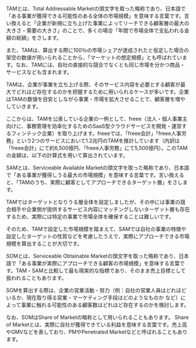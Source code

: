 TAMとは、Total Addressable Marketの頭文字を取った略称であり、日本語で「ある事業が獲得できる可能性のある全体の市場規模」を意味する言葉です。言い換えると「企業が新規に立ち上げた事業によってリーチできる顧客層の最大の大きさ・需要の大きさ」のことで、多くの場合「年間で市場全体で支払われる金額の総額」をさします。

また、TAMは、算出する際に100％の市場シェアが達成されたと仮定した場合の架空の数値が用いられることから、「マーケットの想定規模」とも呼ばれています。なお、TAMには、自社の直接的な競合でなくとも同じ市場を分かつ商品・サービスなども含まれます。

TAMは、企業が事業を立ち上げる際、そのサービス内容を必要とする顧客が最大でどれほど存在するのかを把握するために用いられるケースが多いです。企業はTAMの数値を目安としながら事業・市場を拡大させることで、顧客層を増やしていきます。

ここからは、TAMを公表している企業の一例として、freee（法人・個人事業主向けに、事務管理を効率化するためのSaaS型クラウドサービスを開発・運営するフィンテック企業）を取り上げます。freeeでは、「freee会計」「freee人事労務」という2つのサービスにおいて1.2兆円のTAMを推計しています（内訳は「freee会計」にて約6,500億円、「freee人事労務」にて5,500億円）。このTAMの金額は、以下の計算式を用いて算出されています。

SAMとは、Serviceable Available Marketの頭文字を取った略称であり、日本語で「ある事業が獲得しうる最大の市場規模」を意味する言葉です。言い換えると、「TAMのうち、実際に顧客としてアプローチできるターゲット層」をさします。

TAMではターゲットとなりうる層全体を設定しましたが、その中には事業の競合相手や企業側が提供するサービス内容にマッチングしないターゲット層も存在するため、実際には特定の事業で市場全体を確保することは難しいです。

そのため、TAMで設定した市場規模を踏まえて、SAMでは自社の事業の特徴や設定したターゲットの性質などを考慮したうえで、実際にアプローチできる市場規模を算出することが大切です。


SOMとは、Serviceable Obtainable Marketの頭文字を取った略称であり、日本語で「ある事業が実際にアプローチできる顧客の市場規模」を意味する言葉です。TAM・SAMと比較して最も現実的な指標であり、そのまま売上目標として扱われることもあります。

SOMを算出する際は、企業の営業活動・努力（例：自社の営業人員はどれほどいるか、現在取り得る営業・マーケティング手段はどのようなものか など）によって事業に触れる可能性のある顧客数はどれほど存在するのかを検討します。

なお、SOMはShare of Marketの略称として用いられることもあります。 Share of Marketとは、実際に自社が獲得できている利益を意味する言葉です。売上高やGMVなどを表しており、PMやPenetrated Marketなどと呼ばれることもあります。
